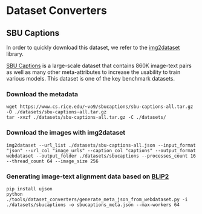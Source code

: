 # Dataset Converters

## SBU Captions

In order to quickly download this dataset, we refer to the [img2dataset](https://github.com/rom1504/img2dataset) library.

[SBU Captions]([https://www.cs.rice.edu/~vo9/sbucaptions/sbu-captions]) is a large-scale dataset that contains 860K image-text pairs as well as many other meta-attributes to increase the usability to train various models. This dataset is one of the key benchmark datasets.

### Download the metadata

```shel
wget https://www.cs.rice.edu/~vo9/sbucaptions/sbu-captions-all.tar.gz -O ./datasets/sbu-captions-all.tar.gz
tar -xvzf ./datasets/sbu-captions-all.tar.gz -C ./datasets/
```

### Download the images with img2dataset

```shell
img2dataset --url_list ./datasets/sbu-captions-all.json --input_format "json" --url_col "image_urls" --caption_col "captions" --output_format webdataset --output_folder ./datasets/sbucaptions --processes_count 16 --thread_count 64 --image_size 256
```

### Generating image-text alignment data based on [BLIP2](https://arxiv.org/abs/2301.12597v3)

```shell
pip install ujson
python ./tools/dataset_converters/generate_meta_json_from_webdataset.py -i ./datasets/sbucaptions -o sbucaptions_meta.json --max-workers 64
```
